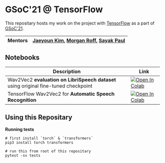 # GSoC'21 @ TensorFlow

This repositary hosts my work on the project with [TensorFlow](https://github.com/tensorflow/tensorflow) as a part of [GSoC'21](https://summerofcode.withgoogle.com/).

| Mentors | [Jaeyoun Kim](https://github.com/jaeyounkim), [Morgan Roff](https://github.com/MorganR), [Sayak Paul](https://github.com/sayakpaul) |
|---------|---------|

## Notebooks

| Description                               | Link                                      |
|-------------------------------------------|-------------------------------------------|
| Wav2Vec2 **evaluation on LibriSpeech dataset** using original fine-tuned checkpoint | <a href="https://colab.research.google.com/github/vasudevgupta7/gsoc-wav2vec2/blob/main/notebooks/librispeech-evaluation.ipynb" target="_parent"><img src="https://colab.research.google.com/assets/colab-badge.svg" alt="Open In Colab"/></a> |
| TensorFlow Wav2Vec2 for **Automatic Speech Recognition** | <a href="https://colab.research.google.com/github/vasudevgupta7/gsoc-wav2vec2/blob/main/notebooks/wav2vec2-inference.ipynb" target="_parent"><img src="https://colab.research.google.com/assets/colab-badge.svg" alt="Open In Colab"/></a> |

## Using this Repositary

**Running tests**

```shell
# first install `torch` & `transformers`
pip3 install torch transformers

# run this from root of this repositary
pytest -sv tests
```
